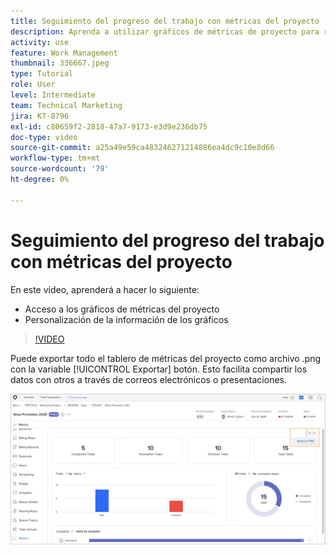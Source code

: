 ```yaml
---
title: Seguimiento del progreso del trabajo con métricas del proyecto
description: Aprenda a utilizar gráficos de métricas de proyecto para rastrear el progreso del trabajo del proyecto en [!DNL  Workfront].
activity: use
feature: Work Management
thumbnail: 336667.jpeg
type: Tutorial
role: User
level: Intermediate
team: Technical Marketing
jira: KT-8796
exl-id: c80659f2-2818-47a7-9173-e3d9e236db75
doc-type: video
source-git-commit: a25a49e59ca483246271214886ea4dc9c10e8d66
workflow-type: tm+mt
source-wordcount: '79'
ht-degree: 0%

---
```


# Seguimiento del progreso del trabajo con métricas del proyecto

En este vídeo, aprenderá a hacer lo siguiente:

* Acceso a los gráficos de métricas del proyecto
* Personalización de la información de los gráficos

>[!VIDEO](https://video.tv.adobe.com/v/336667/?quality=12&learn=on)

Puede exportar todo el tablero de métricas del proyecto como archivo .png con la variable [!UICONTROL Exportar] botón. Esto facilita compartir los datos con otros a través de correos electrónicos o presentaciones.

![Página Métricas de proyecto exportadas](assets/planner-fund-metrics-export.png)

<!---
Overview of project metrics
--->
